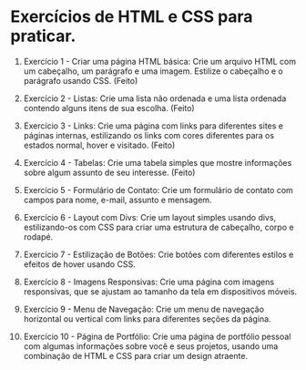 # Exercícios de HTML e CSS para praticar.

1. Exercício 1 - Criar uma página HTML básica:
Crie um arquivo HTML com um cabeçalho, um parágrafo e uma imagem. Estilize o cabeçalho e o parágrafo usando CSS. (Feito)

2. Exercício 2 - Listas:
Crie uma lista não ordenada e uma lista ordenada contendo alguns itens de sua escolha. (Feito)

3. Exercício 3 - Links:
Crie uma página com links para diferentes sites e páginas internas, estilizando os links com cores diferentes para os estados normal, hover e visitado. (Feito)

4. Exercício 4 - Tabelas:
Crie uma tabela simples que mostre informações sobre algum assunto de seu interesse. (Feito)

5. Exercício 5 - Formulário de Contato:
Crie um formulário de contato com campos para nome, e-mail, assunto e mensagem.

6. Exercício 6 - Layout com Divs:
Crie um layout simples usando divs, estilizando-os com CSS para criar uma estrutura de cabeçalho, corpo e rodapé.

7. Exercício 7 - Estilização de Botões:
Crie botões com diferentes estilos e efeitos de hover usando CSS.

8. Exercício 8 - Imagens Responsivas:
Crie uma página com imagens responsivas, que se ajustam ao tamanho da tela em dispositivos móveis.

9. Exercício 9 - Menu de Navegação:
Crie um menu de navegação horizontal ou vertical com links para diferentes seções da página.

10. Exercício 10 - Página de Portfólio:
Crie uma página de portfólio pessoal com algumas informações sobre você e seus projetos, usando uma combinação de HTML e CSS para criar um design atraente.